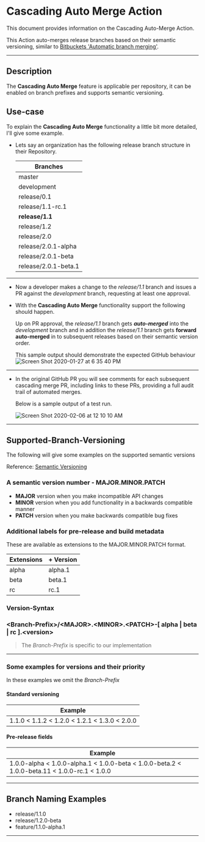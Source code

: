 # Cascading Auto Merge Action

This document provides information on the Cascading Auto-Merge Action. 

This Action auto-merges release branches based on their semantic versioning, similar to [Bitbuckets 'Automatic branch merging'](https://confluence.atlassian.com/bitbucketserver/automatic-branch-merging-776639993.html).

---

## Description

The **Cascading Auto Merge** feature is applicable per repository, it can be enabled on branch prefixes and supports semantic versioning.

## Use-case

To explain the **Cascading Auto Merge** functionality a little bit more detailed, I'll give some example.

- Lets say an organization has the following release branch structure in their Repository.

    |Branches|
    |---|
    |master|
    |development|
    |release/0.1|
    |release/1.1-rc.1|
    |**release/1.1**|
    |release/1.2|
    |release/2.0|
    |release/2.0.1-alpha|
    |release/2.0.1-beta|
    |release/2.0.1-beta.1|
    
---
    
- Now a developer makes a change to the *release/1.1* branch and issues a PR against the *development* branch, requesting at least one approval.

- With the **Cascading Auto Merge** functionality support the following should happen.

    Up on PR approval, the *release/1.1* branch gets ***auto-merged*** into the *development* branch and in addition the *release/1.1* branch gets **forward auto-merged** in to subsequent releases based on their semantic version order.

    This sample output should demonstrate the expected GitHub behaviour
    ![Screen Shot 2020-01-27 at 6 35 40 PM](https://user-images.githubusercontent.com/863198/73391036-3be32380-42a5-11ea-8e43-f45d3ac596ec.png)
    
---

 - In the original GitHub PR you will see comments for each subsequent cascading merge PR, including links to these PRs, providing a full audit trail of automated merges.
 
    Below is a sample output of a test run. 

    ![Screen Shot 2020-02-06 at 12 10 10 AM](https://user-images.githubusercontent.com/863198/74079847-f3e1a080-4a0a-11ea-817d-8d27be36dcb7.png)

---

## Supported-Branch-Versioning

The following will give some examples on the supported semantic versions

Reference: [Semantic Versioning](https://semver.org/)

### A semantic version number - MAJOR.MINOR.PATCH

- **MAJOR** version when you make incompatible API changes
- **MINOR** version when you add functionality in a backwards compatible manner
- **PATCH** version when you make backwards compatible bug fixes

### Additional labels for pre-release and build metadata

These are available as extensions to the MAJOR.MINOR.PATCH format.

| Extensions | + Version |
|---|---|
|alpha | alpha.1 |
|beta |beta.1 |
|rc |rc.1 |

### Version-Syntax

### \<Branch-Prefix>/\<MAJOR>.\<MINOR>.\<PATCH>-[ alpha | beta | rc ].\<version>

> The *Branch-Prefix* is specific to our implementation 

---

### Some examples for versions and their priority

In these examples we omit the *Branch-Prefix*

#### Standard versioning

|Example|
|---|
| 1.1.0 < 1.1.2 < 1.2.0 < 1.2.1 < 1.3.0 < 2.0.0 |

#### Pre-release fields

|Example|
|---|
|1.0.0-alpha < 1.0.0-alpha.1 < 1.0.0-beta < 1.0.0-beta.2 < 1.0.0-beta.11 < 1.0.0-rc.1 < 1.0.0|

---

## Branch Naming Examples

- release/1.1.0
- release/1.2.0-beta
- feature/1.1.0-alpha.1

---
